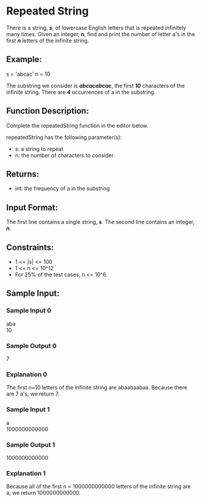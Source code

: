 # Repeated String

There is a string, **_s_**, of lowercase English letters that is repeated infinitely many times. Given an integer, **_n_**, find and print the number of letter a's in the first  **_n_** letters of the infinite string.

## Example:
s = 'abcac'
n = 10

The substring we consider is **_abcacabcac_**, the first **_10_** characters of the infinite string. There are **_4_** occurrences of a in the substring.

## Function Description:

Complete the repeatedString function in the editor below.

repeatedString has the following parameter(s):

* s: a string to repeat
* n: the number of characters to consider
## Returns:

* int: the frequency of a in the substring
## Input Format:

The first line contains a single string, **_s_**.
The second line contains an integer, **_n_**.

## Constraints:
* 1 <= |s| <= 100
* 1 <= n <= 10^12
* For 25% of the test cases, n <= 10^6.
## Sample Input:

### Sample Input 0

aba\
10
### Sample Output 0

7
### Explanation 0
The first n=10 letters of the infinite string are abaabaabaa. Because there are 7 a's, we return 7.

### Sample Input 1

a\
1000000000000
### Sample Output 1

1000000000000
### Explanation 1
Because all of the first n = 1000000000000 letters of the infinite string are a, we return 1000000000000.